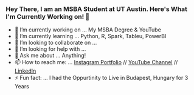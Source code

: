### Hey There, I am an MSBA Student at UT Austin. Here's What I'm Currently Working on! 👋


- 🔭 I’m currently working on ... My MSBA Degree & YouTube
- 🌱 I’m currently learning ... Python, R, Spark, Tableu, PowerBI
- 👯 I’m looking to collaborate on ... 
- 🤔 I’m looking for help with ... 
- 💬 Ask me about ... Anything!
- 📫 How to reach me: ... [Instagram Portfolio](http://instagram.com/ad_sony) // [YouTube Channel](Http://bit.do/MangoTalks) // [LinkedIn](http://LinkedIn.com/in/adsayyed)
- ⚡ Fun fact: ... I had the Oppurtinity to Live in Budapest, Hungary for 3 Years

